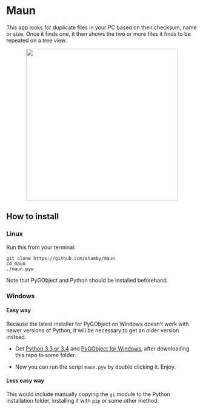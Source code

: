 # Maun

This app looks for duplicate files in your PC based on their checksum, name or size. Once it finds one, it then shows the two or more files it finds to be repeated on a tree view.

<p align="center">
  <img
       width="400"
       src="https://cdn.discordapp.com/attachments/408747840135757854/572259829461024771/unknown.png">
</p>

## How to install

### Linux

Run this from your terminal:

```shell
git clone https://github.com/stamby/maun
cd maun
./maun.pyw
```

Note that PyGObject and Python should be installed beforehand.

### Windows

#### Easy way

Because the latest installer for PyGObject on Windows doesn't work with newer versions of Python, it will be necessary to get an older version instead.

- Get [Python 3.3 or 3.4](https://www.python.org/downloads/release/python-340/) and [PyGObject for Windows](https://sourceforge.net/projects/pygobjectwin32), after downloading this repo to some folder.

- Now you can run the script `maun.pyw` by double clicking it. Enjoy.

#### Less easy way

This would include manually copying the `gi` module to the Python installation folder, installing it with `pip` or some other method.
